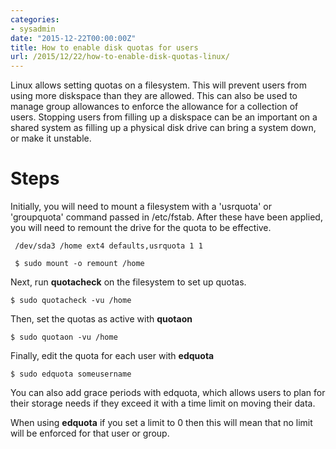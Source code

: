 ```yaml
---
categories:
- sysadmin
date: "2015-12-22T00:00:00Z"
title: How to enable disk quotas for users
url: /2015/12/22/how-to-enable-disk-quotas-linux/
---
```


Linux allows setting quotas on a filesystem. This will prevent users from using more diskspace than they are allowed. This can also be used to manage group allowances to enforce the allowance for a collection of users. Stopping users from filling up a diskspace can be an important on a shared system as filling up a physical disk drive can bring a system down, or make it unstable.


# Steps

Initially, you will need to mount a filesystem with a 'usrquota' or 'groupquota' command passed in /etc/fstab. After these have been applied, you will need to remount the drive for the quota to be effective.

     /dev/sda3 /home ext4 defaults,usrquota 1 1 

     $ sudo mount -o remount /home

Next, run **quotacheck** on the filesystem to set up quotas.

    $ sudo quotacheck -vu /home
    
Then, set the quotas as active with **quotaon**

    $ sudo quotaon -vu /home

Finally, edit the quota for each user with **edquota**

    $ sudo edquota someusername

You can also add grace periods with edquota, which allows users to plan for their storage needs if they exceed it with a time limit on moving their data.

When using **edquota** if you set a limit to 0 then this will mean that no limit will be enforced for that user or group. 
